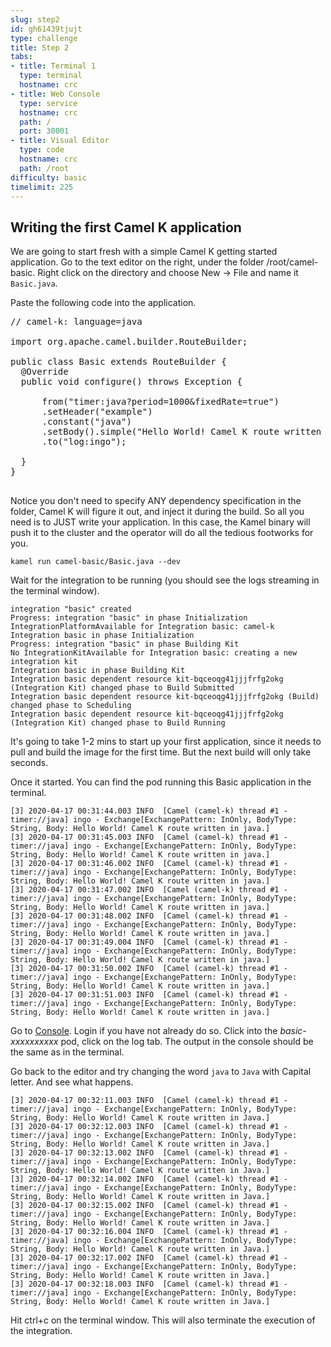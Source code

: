 ```yaml
---
slug: step2
id: gh61439tjujt
type: challenge
title: Step 2
tabs:
- title: Terminal 1
  type: terminal
  hostname: crc
- title: Web Console
  type: service
  hostname: crc
  path: /
  port: 30001
- title: Visual Editor
  type: code
  hostname: crc
  path: /root
difficulty: basic
timelimit: 225
---
```

## Writing the first Camel K application
We are going to start fresh with a simple Camel K getting started application. Go to the text editor on the right, under the folder /root/camel-basic. Right click on the directory and choose New -> File and name it `Basic.java`.

Paste the following code into the application.

<pre class="file" data-filename="Basic.java" data-target="replace">
// camel-k: language=java

import org.apache.camel.builder.RouteBuilder;

public class Basic extends RouteBuilder {
  @Override
  public void configure() throws Exception {

      from("timer:java?period=1000&fixedRate=true")
      .setHeader("example")
      .constant("java")
      .setBody().simple("Hello World! Camel K route written in ${header.example}.")
      .to("log:ingo");

  }
}

</pre>

Notice you don't need to specify ANY dependency specification in the folder, Camel K will figure it out, and inject it during the build. So all you need is to JUST write your application. In this case, the Kamel binary will push it to the cluster and the operator will do all the tedious footworks for you.

```
kamel run camel-basic/Basic.java --dev
```

Wait for the integration to be running (you should see the logs streaming in the terminal window).
```
integration "basic" created
Progress: integration "basic" in phase Initialization
IntegrationPlatformAvailable for Integration basic: camel-k
Integration basic in phase Initialization
Progress: integration "basic" in phase Building Kit
No IntegrationKitAvailable for Integration basic: creating a new integration kit
Integration basic in phase Building Kit
Integration basic dependent resource kit-bqceoqg41jjjfrfg2okg (Integration Kit) changed phase to Build Submitted
Integration basic dependent resource kit-bqceoqg41jjjfrfg2okg (Build) changed phase to Scheduling
Integration basic dependent resource kit-bqceoqg41jjjfrfg2okg (Integration Kit) changed phase to Build Running
```

It's going to take 1-2 mins to start up your first application, since it needs to pull and build the image for the first time. But the next build will only take seconds.

Once it started. You can find the pod running this Basic application in the terminal.

```
[3] 2020-04-17 00:31:44.003 INFO  [Camel (camel-k) thread #1 - timer://java] ingo - Exchange[ExchangePattern: InOnly, BodyType: String, Body: Hello World! Camel K route written in java.]
[3] 2020-04-17 00:31:45.003 INFO  [Camel (camel-k) thread #1 - timer://java] ingo - Exchange[ExchangePattern: InOnly, BodyType: String, Body: Hello World! Camel K route written in java.]
[3] 2020-04-17 00:31:46.002 INFO  [Camel (camel-k) thread #1 - timer://java] ingo - Exchange[ExchangePattern: InOnly, BodyType: String, Body: Hello World! Camel K route written in java.]
[3] 2020-04-17 00:31:47.002 INFO  [Camel (camel-k) thread #1 - timer://java] ingo - Exchange[ExchangePattern: InOnly, BodyType: String, Body: Hello World! Camel K route written in java.]
[3] 2020-04-17 00:31:48.002 INFO  [Camel (camel-k) thread #1 - timer://java] ingo - Exchange[ExchangePattern: InOnly, BodyType: String, Body: Hello World! Camel K route written in java.]
[3] 2020-04-17 00:31:49.004 INFO  [Camel (camel-k) thread #1 - timer://java] ingo - Exchange[ExchangePattern: InOnly, BodyType: String, Body: Hello World! Camel K route written in java.]
[3] 2020-04-17 00:31:50.002 INFO  [Camel (camel-k) thread #1 - timer://java] ingo - Exchange[ExchangePattern: InOnly, BodyType: String, Body: Hello World! Camel K route written in java.]
[3] 2020-04-17 00:31:51.003 INFO  [Camel (camel-k) thread #1 - timer://java] ingo - Exchange[ExchangePattern: InOnly, BodyType: String, Body: Hello World! Camel K route written in java.]
```

Go to  [Console](https://console-openshift-console-[[HOST_SUBDOMAIN]]-443-[[KATACODA_HOST]].environments.katacoda.com/k8s/ns/camel-basic/pods). Login if you have not already do so. Click into the *basic-xxxxxxxxxx* pod, click on the log tab. The output in the console should be the same as in the terminal.

Go back to the editor and try changing the word `java` to  `Java` with Capital letter. And see what happens.


```
[3] 2020-04-17 00:32:11.003 INFO  [Camel (camel-k) thread #1 - timer://java] ingo - Exchange[ExchangePattern: InOnly, BodyType: String, Body: Hello World! Camel K route written in Java.]
[3] 2020-04-17 00:32:12.003 INFO  [Camel (camel-k) thread #1 - timer://java] ingo - Exchange[ExchangePattern: InOnly, BodyType: String, Body: Hello World! Camel K route written in Java.]
[3] 2020-04-17 00:32:13.002 INFO  [Camel (camel-k) thread #1 - timer://java] ingo - Exchange[ExchangePattern: InOnly, BodyType: String, Body: Hello World! Camel K route written in Java.]
[3] 2020-04-17 00:32:14.002 INFO  [Camel (camel-k) thread #1 - timer://java] ingo - Exchange[ExchangePattern: InOnly, BodyType: String, Body: Hello World! Camel K route written in Java.]
[3] 2020-04-17 00:32:15.002 INFO  [Camel (camel-k) thread #1 - timer://java] ingo - Exchange[ExchangePattern: InOnly, BodyType: String, Body: Hello World! Camel K route written in Java.]
[3] 2020-04-17 00:32:16.004 INFO  [Camel (camel-k) thread #1 - timer://java] ingo - Exchange[ExchangePattern: InOnly, BodyType: String, Body: Hello World! Camel K route written in Java.]
[3] 2020-04-17 00:32:17.002 INFO  [Camel (camel-k) thread #1 - timer://java] ingo - Exchange[ExchangePattern: InOnly, BodyType: String, Body: Hello World! Camel K route written in Java.]
[3] 2020-04-17 00:32:18.003 INFO  [Camel (camel-k) thread #1 - timer://java] ingo - Exchange[ExchangePattern: InOnly, BodyType: String, Body: Hello World! Camel K route written in Java.]
```

Hit ctrl+c on the terminal window. This will also terminate the execution of the integration.
